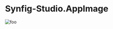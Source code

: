 # Synfig-Studio.AppImage

![foo](https://github.com/nx-appbuild-hub/Synfig-Studio.AppImage//actions/workflows/makefile.yml/badge.svg)
